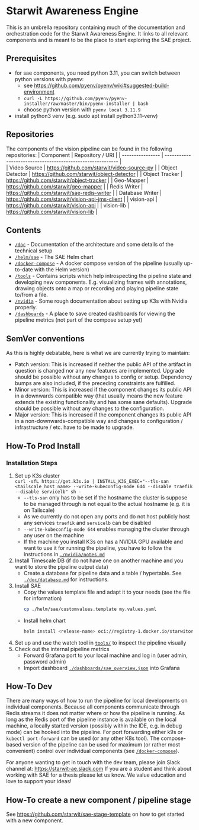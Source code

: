 # Starwit Awareness Engine
This is an umbrella repository containing much of the documentation and orchestration code for the Starwit Awareness Engine.
It links to all relevant components and is meant to be the place to start exploring the SAE project.

## Prerequisites

* for sae components, you need python 3.11, you can switch between python versions with pyenv:
    * see https://github.com/pyenv/pyenv/wiki#suggested-build-environment
    * `curl -L https://github.com/pyenv/pyenv-installer/raw/master/bin/pyenv-installer | bash`
    * choose python version with `pyenv local 3.11.9`
* install python3 venv (e.g. sudo apt install python3.11-venv)

## Repositories
The components of the vision pipeline can be found in the following repositories:
| Component        | Repository / URI                                           |
| ---------------- | ---------------------------------------------------------- |  
| Video Source     | https://github.com/starwit/video-source-py                 |
| Object Detector  | https://github.com/starwit/object-detector                 |
| Object Tracker   | https://github.com/starwit/object-tracker                  |
| Geo-Mapper       | https://github.com/starwit/geo-mapper                      |
| Redis Writer     | https://github.com/starwit/sae-redis-writer                |
| Database Writer  | https://github.com/starwit/vision-api-jms-client           |
| vision-api       | https://github.com/starwit/vision-api                      |
| vision-lib       | https://github.com/starwit/vision-lib                      |

## Contents
- [`/doc`](doc/README.md) - Documentation of the architecture and some details of the technical setup
- [`/helm/sae`](helm/sae) - The SAE Helm chart
- [`/docker-compose`](docker-compose/README.md) - A docker compose version of the pipeline (usually up-to-date with the Helm version)
- [`/tools`](tools/README.md) - Contains scripts which help introspecting the pipeline state and developing new components. E.g. visualizing frames with annotations, drawing objects onto a map or recording and playing pipeline state to/from a file.
- [`/nvidia`](nvidia/notes.md) - Some rough documentation about setting up K3s with Nvidia properly.
- [`/dashboards`](dashboards/) - A place to save created dashboards for viewing the pipeline metrics (not part of the compose setup yet)

## SemVer conventions
As this is highly debatable, here is what we are currently trying to maintain:
- Patch version: This is increased if neither the public API of the artifact in question is changed nor any new features are implemented. Upgrade should be possible without any changes to config or setup. Dependency bumps are also included, if the preceding constraints are fulfilled.
- Minor version: This is increased if the component changes its public API in a downwards compatible way (that usually means the new feature extends the existing functionality and has some sane defaults). Upgrade should be possible without any changes to the configuration.
- Major version: This is increased if the component changes its public API in a non-downwards-compatible way and changes to configuration / infrastructure / etc. have to be made to upgrade.

## How-To Prod Install

### Installation Steps
1. Set up K3s cluster \
    `curl -sfL https://get.k3s.io | INSTALL_K3S_EXEC="--tls-san <tailscale_host_name> --write-kubeconfig-mode 644 --disable traefik --disable servicelb" sh -`
    - `--tls-san` only has to be set if the hostname the cluster is suppose to be managed through is not equal to the actual hostname (e.g. it is on Tailscale)
    - As we currently do not open any ports and do not host publicly host any services `traefik` and `servicelb` can be disabled
    - `--write-kubeconfig-mode 644` enables managing the cluster through any user on the machine
    - If the machine you install K3s on has a NVIDIA GPU available and want to use it for running the pipeline, 
    you have to follow the instructions in [`./nvidia/notes.md`](nvidia/notes.md)
2. Install Timescale DB (if do not have one on another machine and you want to store the pipeline output data)
    - Create a database for pipeline data and a table / hypertable. See [`./doc/database.md`](doc/database.md) for instructions.
3. Install SAE
    - Copy the values template file and adapt it to your needs (see the file for information)
        ```sh
        cp ./helm/sae/customvalues.template my.values.yaml
        ``` 
    - Install helm chart
        ```sh
        helm install <release-name> oci://registry-1.docker.io/starwitorg/sae -f my.values.yaml
        ```
4. Set up and use the watch tool in [`tools/`](tools/watch.py) to inspect the pipeline visually
5. Check out the internal pipeline metrics
    - Forward Grafana port to your local machine and log in (user admin, password admin)
    - Import dashboard [`./dashboards/sae_overview.json`](/dashboards/sae_overview.json) into Grafana

## How-To Dev
There are many ways of how to run the pipeline for local developments on individual components.
Because all components communicate through Redis streams it does not matter where or how the pipeline is running.
As long as the Redis port of the pipeline instance is available on the local machine, a locally started version
(possibly within the IDE, e.g. in debug mode) can be hooked into the pipeline.
For port forwarding either k9s or `kubectl port-forward` can be used (or any other K8s tool).
The compose-based version of the pipeline can be used for maximum (or rather most convenient) 
control over individual components (see [`/docker-compose`](docker-compose/README.md)).

For anyone wanting to get in touch with the dev team, please join Slack channel at: https://starwit-ae.slack.com 
If you are a student and think about working with SAE for a thesis please let us know. We value education and love to support your ideas!

## How-To create a new component / pipeline stage
See https://github.com/starwit/sae-stage-template on how to get started with a new component.
